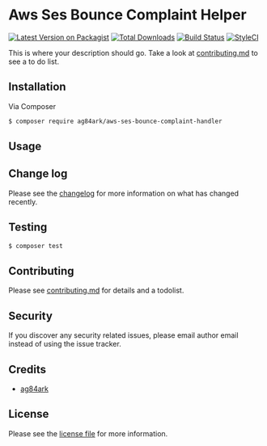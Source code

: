 # Aws Ses Bounce Complaint Helper

[![Latest Version on Packagist][ico-version]][link-packagist]
[![Total Downloads][ico-downloads]][link-downloads]
[![Build Status][ico-travis]][link-travis]
[![StyleCI][ico-styleci]][link-styleci]

This is where your description should go. Take a look at [contributing.md](contributing.md) to see a to do list.

## Installation

Via Composer

``` bash
$ composer require ag84ark/aws-ses-bounce-complaint-handler
```

## Usage

## Change log

Please see the [changelog](changelog.md) for more information on what has changed recently.

## Testing

``` bash
$ composer test
```

## Contributing

Please see [contributing.md](contributing.md) for details and a todolist.

## Security

If you discover any security related issues, please email author email instead of using the issue tracker.

## Credits

- [ag84ark][link-author]


## License

Please see the [license file](license.md) for more information.

[ico-version]: https://img.shields.io/packagist/v/ag84ark/aws-ses-bounce-complaint-handler.svg?style=flat-square
[ico-downloads]: https://img.shields.io/packagist/dt/ag84ark/aws-ses-bounce-complaint-handler.svg?style=flat-square
[ico-travis]: https://img.shields.io/travis/ag84ark/aws-ses-bounce-complaint-handler/master.svg?style=flat-square
[ico-styleci]: https://styleci.io/repos/280539001/shield

[link-packagist]: https://packagist.org/packages/ag84ark/aws-ses-bounce-complaint-handler
[link-downloads]: https://packagist.org/packages/ag84ark/aws-ses-bounce-complaint-handler
[link-travis]: https://travis-ci.org/ag84ark/aws-ses-bounce-complaint-handler
[link-styleci]: https://styleci.io/repos/280539001
[link-author]: https://github.com/ag84ark


